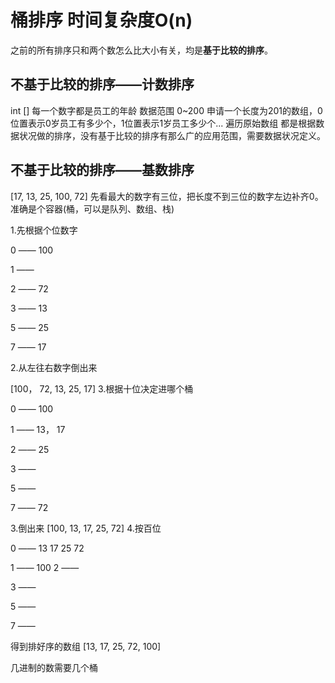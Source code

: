 # 桶排序 时间复杂度O(n)
之前的所有排序只和两个数怎么比大小有关，均是**基于比较的排序**。
## 不基于比较的排序——计数排序
int []   每一个数字都是员工的年龄
数据范围 0~200
申请一个长度为201的数组，0位置表示0岁员工有多少个，1位置表示1岁员工多少个...
遍历原始数组
都是根据数据状况做的排序，没有基于比较的排序有那么广的应用范围，需要数据状况定义。
## 不基于比较的排序——基数排序
[17, 13, 25, 100, 72]
先看最大的数字有三位，把长度不到三位的数字左边补齐0。准确是个容器(桶，可以是队列、数组、栈)

1.先根据个位数字

0  —— 100

1  ——

2  —— 72

3  —— 13

5  —— 25

7  —— 17

2.从左往右数字倒出来

[100， 72, 13, 25, 17]
3.根据十位决定进哪个桶

0  —— 100

1  —— 13， 17

2  —— 25

3  —— 

5  —— 

7  —— 72

3.倒出来 
[100, 13, 17, 25, 72]
4.按百位

0  —— 13 17 25 72

1  —— 100
2  —— 

3  ——

5  —— 

7  —— 

得到排好序的数组 [13, 17, 25, 72, 100]

几进制的数需要几个桶
